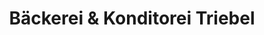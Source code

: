 ---
title: "Bäckerei & Konditorei Triebel"
url: /drei-gleichen/baeckerei-und-konditorei-triebel/
shop: Bäckerei
---